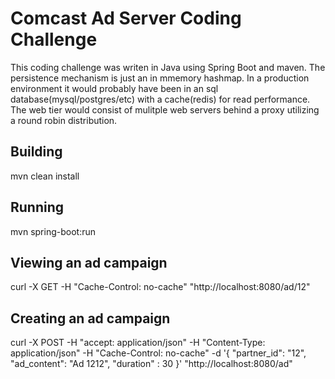 # Comcast Ad Server Coding Challenge

This coding challenge was writen in Java using Spring Boot and maven.  The persistence mechanism is just an in mmemory hashmap.  In a production environment it would probably have been in an sql database(mysql/postgres/etc) with a cache(redis) for read performance.  The web tier would consist of mulitple web servers behind a proxy utilizing a round robin distribution. 

## Building
mvn clean install

## Running 
mvn spring-boot:run

## Viewing an ad campaign
curl -X GET -H "Cache-Control: no-cache" "http://localhost:8080/ad/12"

## Creating an ad campaign
curl -X POST -H "accept: application/json" -H "Content-Type: application/json" -H "Cache-Control: no-cache"  -d '{
    "partner_id": "12",
    "ad_content": "Ad 1212",
    "duration" : 30
}' "http://localhost:8080/ad"



